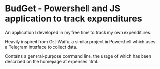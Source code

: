 # BudGet - Powershell and JS application to track expenditures

An application I developed in my free time to track my own expenditures.

Heavily inspired from Get-Waifu, a similar project in Powershell which uses a Telegram interface to collect data.

Contains a general-purpose command line, the usage of which has been described on the homepage at expenses.html.
